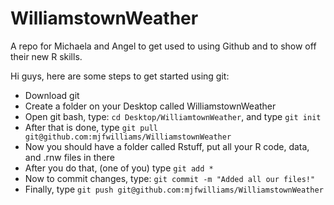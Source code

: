 WilliamstownWeather
===================

A repo for Michaela and Angel to get used to using Github and to show off their new R skills.


Hi guys, here are some steps to get started using git:

- Download git
- Create a folder on your Desktop called WilliamstownWeather
- Open git bash, type: `cd Desktop/WilliamtownWeather`, and type `git init`
- After that is done, type `git pull git@github.com:mjfwilliams/WilliamstownWeather`
- Now you should have a folder called Rstuff, put all your R code, data, and .rnw files in there
- After you do that, (one of you) type `git add *`
- Now to commit changes, type: `git commit -m "Added all our files!"`
- Finally, type `git push git@github.com:mjfwilliams/WilliamstownWeather`


